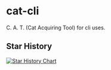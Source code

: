 # cat-cli
C. A. T. (Cat Acquiring Tool) for cli uses.


## Star History

[![Star History Chart](https://api.star-history.com/svg?repos=catgirlcataclysm/cat-cli&type=Date)](https://star-history.com/#catgirlcataclysm/cat-cli&Date)
